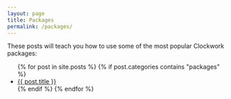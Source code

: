 ```yaml
---
layout: page
title: Packages
permalink: /packages/
---
```


These posts will teach you how to use some of the most popular Clockwork packages:

<ul>
  {% for post in site.posts %}
  {% if post.categories contains "packages" %}
    <li>
      <a href="{{ post.url }}">{{ post.title }}</a>
    </li>
  {% endif %}
  {% endfor %}
</ul>